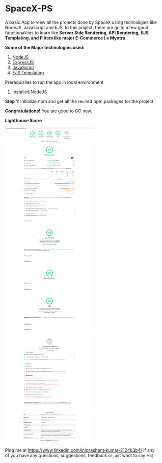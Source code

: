 # SpaceX-PS
A basic App to view all the projects done by SpaceX using technoligies like NodeJS, Javascript and EJS. In this project, there are quite a few good functionalities to learn like <b>Server Side Rendering, API Rendering, EJS Templating, and Filters like major E-Commerce i.e Myntra</b>

<b>Some of the Major technologies used:</b>
1. <a href="https://nodejs.org/" target="_blank">NodeJS</a>
2. <a href="https://expressjs.com/" target="_blank">ExpressJS</a>
3. <a href="https://javascript.info/" target="_blank">JavaScript</a>
4. <a href="https://ejs.co/" target="_blank">EJS Templating</a>



Prerequisites to run the app in local environment
1. Installed NodeJS


<b>Step 1:</b>
Initialize npm and get all the reuired npm packages for the project.

<b>Congratulations!</b> You are good to GO now.


<b>Lighthouse Score</b>

<img src='lighthouse/spacex-lighthouse.png' alt="App to view all the projects done by SpaceX">

Ping me at https://www.linkedin.com/in/prashant-kumar-2124b3b4/
if any of you have any questions, suggestions, feedback or just want to say Hi:)
